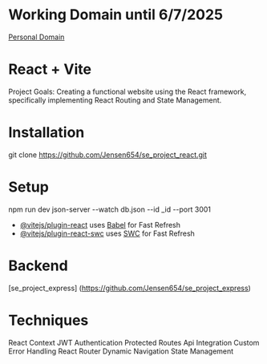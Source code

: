 # Working Domain until 6/7/2025

[Personal Domain](https://jensenbeanwtwr.twilightparadox.com/)

# React + Vite

Project Goals:
Creating a functional website using the React framework, specifically implementing React Routing and State Management.

# Installation

git clone https://github.com/Jensen654/se_project_react.git

# Setup

npm run dev
json-server --watch db.json --id \_id --port 3001

- [@vitejs/plugin-react](https://github.com/vitejs/vite-plugin-react/blob/main/packages/plugin-react/README.md) uses [Babel](https://babeljs.io/) for Fast Refresh
- [@vitejs/plugin-react-swc](https://github.com/vitejs/vite-plugin-react-swc) uses [SWC](https://swc.rs/) for Fast Refresh

# Backend

[se_project_express] (https://github.com/Jensen654/se_project_express)

# Techniques

React Context
JWT Authentication
Protected Routes
Api Integration
Custom Error Handling
React Router
Dynamic Navigation
State Management
